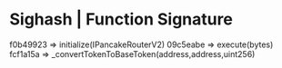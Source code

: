 # Sighash | Function Signature

f0b49923 => initialize(IPancakeRouterV2)
09c5eabe => execute(bytes)
fcf1a15a => \_convertTokenToBaseToken(address,address,uint256)
